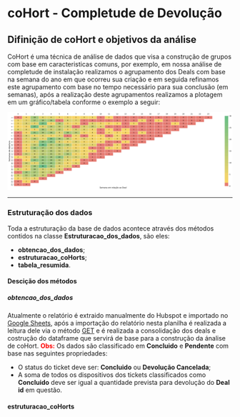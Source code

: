 # coHort - Completude de Devolução

## Difinição de coHort e objetivos da análise

CoHort é uma técnica de análise de dados que visa a construção de grupos com base em caracteristicas comuns, por exemplo, em nossa análise de completude de instalação realizamos o agrupamento dos Deals com base na semana do ano em que ocorreu sua criação e em seguida refinamos este agrupamento com base no tempo necessário para sua conclusão (em semanas), após a realização deste agrupamentos realizamos a plotagem em um gráfico/tabela conforme o exemplo a seguir:

<img src="static/coHort.png">
<hr>

### Estruturação dos dados

Toda a estruturação da base de dados acontece através dos métodos contidos na classe **Estruturacao_dos_dados**, são eles:
- **obtencao_dos_dados**;
- **estruturacao_coHorts**;
- **tabela_resumida**.

#### Descição dos métodos

##### obtencao_dos_dados

Atualmente o relatório é extraido manualmente do Hubspot e importado no <a href="https://docs.google.com/spreadsheets/d/1Vdh6_eUNrQ59ij13kZoRESZJ0_ncc5su-fgmJchKiZ4/edit#gid=842775073">Google Sheets</a>, após a importação do relatório nesta planilha é realizada a leitura dele via o método <a href="https://script.google.com/macros/s/AKfycbwOFDUXCrRtMEQY4GXJ_jwp9x9Lp7NF3n06s9uU0NVF268iQo0jGvENvPBWHvWTalu4/exec">GET</a> e é realizada a consolidação dos deals e costrução do dataframe que servirá de base para a construção da ánalise de coHort.
<span style="color: red; font-weight: bold;">Obs:</span>  Os dados são classificado em **Concluido** e **Pendente** com base nas seguintes propriedades:
- O status do ticket deve ser: **Concluido** ou **Devolução Cancelada**;
- A soma de todos os dispositivos dos tickets classificados como **Concluido** deve ser igual a quantidade prevista para devolução do **Deal id** em questão.

#### estruturacao_coHorts

